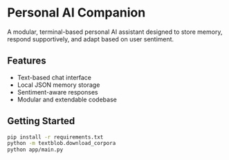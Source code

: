 # Personal AI Companion

A modular, terminal-based personal AI assistant designed to store memory, respond supportively, and adapt based on user sentiment.

## Features

- Text-based chat interface
- Local JSON memory storage
- Sentiment-aware responses
- Modular and extendable codebase

## Getting Started

```bash
pip install -r requirements.txt
python -m textblob.download_corpora
python app/main.py
```
